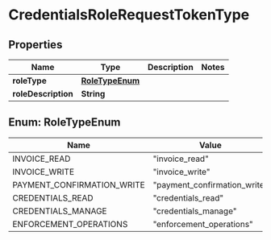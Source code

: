 # CredentialsRoleRequestTokenType

## Properties
Name | Type | Description | Notes
------------ | ------------- | ------------- | -------------
**roleType** | [**RoleTypeEnum**](#RoleTypeEnum) |  | 
**roleDescription** | **String** |  | 

<a name="RoleTypeEnum"></a>
## Enum: RoleTypeEnum
Name | Value
---- | -----
INVOICE_READ | &quot;invoice_read&quot;
INVOICE_WRITE | &quot;invoice_write&quot;
PAYMENT_CONFIRMATION_WRITE | &quot;payment_confirmation_write&quot;
CREDENTIALS_READ | &quot;credentials_read&quot;
CREDENTIALS_MANAGE | &quot;credentials_manage&quot;
ENFORCEMENT_OPERATIONS | &quot;enforcement_operations&quot;
